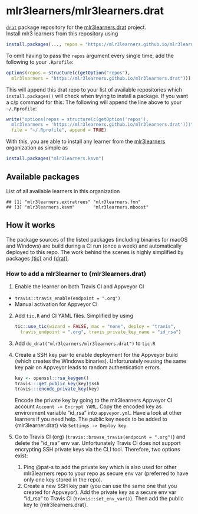 
# mlr3learners/mlr3learners.drat

[`drat`](https://github.com/eddelbuettel/drat) package repository for
the
[mlr3learners.drat](https://github.com/mlr3learners/mlr3learners.drat)
project.  
Install mlr3 learners from this repository using

``` r
install.packages(..., repos = "https://mlr3learners.github.io/mlr3learners.drat")
```

To omit having to pass the `repos` argument every single time, add the
following to your `.Rprofile`:

``` r
options(repos = structure(c(getOption("repos"),
  mlr3learners = "https://mlr3learners.github.io/mlr3learners.drat")))
```

This will append this drat repo to your list of available repositories
which `install.packages()` will check when trying to install a package.
If you want a c/p command for this: The following will append the line
above to your `~/.Rprofile`:

``` r
write("options(repos = structure(c(getOption('repos'),
  mlr3learners = 'https://mlr3learners.github.io/mlr3learners.drat')))",
  file = "~/.Rprofile", append = TRUE)
```

With this, you are able to install any learner from the
[mlr3learners](https://github.com/mlr3learners) organization as simple
as

``` r
install.packages("mlr3learners.ksvm")
```

## Available packages

List of all available learners in this organization

    ## [1] "mlr3learners.extratrees" "mlr3learners.fnn"       
    ## [3] "mlr3learners.ksvm"       "mlr3learners.mboost"

## How it works

The package sources of the listed packages (including binaries for macOS
and Windows) are build during a CI run (once a week) and automatically
deployed to this repo. The work behind the scenes is highly simplified
by packages [{tic}](https://github.com/ropensci/tic) and
[{drat}](https://github.com/eddelbuettel/drat).

### How to add a mlr3learner to {mlr3learners.drat}

1.  Enable the learner on both Travis CI and Appveyor CI

<!-- end list -->

  - `travis::travis_enable(endpoint = ".org")`
  - Manual activation for Appveyor CI

<!-- end list -->

2.  Add `tic.R` and CI YAML files. Simplified by using
    
    ``` r
    tic::use_tic(wizard = FALSE, mac = "none", deploy = "travis", 
      travis_endpoint = ".org", travis_private_key_name = "id_rsa")
    ```

3.  Add `do_drat("mlr3learners/mlr3learners.drat")` to `tic.R`

4.  Create a SSH key pair to enable deployment for the Appveyor build
    (which creates the Windows binaries). Unfortunately reusing the same
    key pair on Appveyor leads to random authentication errors.
    
    ``` r
    key <- openssl::rsa_keygen()
    travis:::get_public_key(key)$ssh
    travis:::encode_private_key(key)
    ```
    
    Encode the private key by going to the mlr3learners Appveyor CI
    account `Account -> Encrypt YAML`. Copy the encoded key as
    environment variable “id\_rsa” into `appveyor.yml`. Have a look at
    other learners if you need help. The public key needs to be added to
    {mlr3learner.drat} via `Settings -> Deploy key`.

5.  Go to Travis CI (org) (`travis::browse_travis(endpoint = ".org")`)
    and delete the “id\_rsa” env var. Unfortunately Travis CI does not
    support encrypting SSH private keys via the CLI tool. Therefore, two
    options exist:
    
    1.  Ping @pat-s to add the private key which is also used for other
        mlr3learners repo to your repo as secure env var (preferred to
        have only one key stored in the repo).
    2.  Create a new SSH key pair (you can use the same one that you
        created for Appveyor). Add the private key as a secure env var
        “id\_rsa” to Travis CI (`travis::set_env_var()`). Then add the
        public key to {mlr3learners.drat}.
